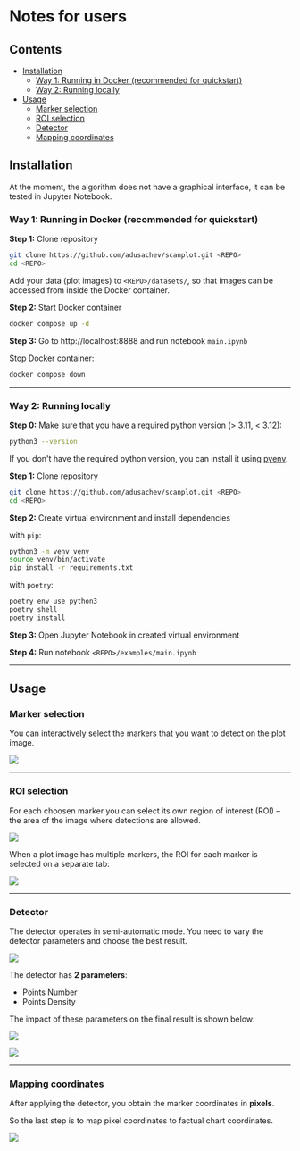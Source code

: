 
# Notes for users


## Contents


 - [Installation](#installation)
   - [Way 1: Running in Docker (recommended for quickstart)](#way-1:-running-in-docker-(recommended-for-quickstart))
   - [Way 2: Running locally](#way-2:-running-locally)
 - [Usage](#usage)
   - [Marker selection](#marker-selection)
   - [ROI selection](#roi-selection)
   - [Detector](#detector)
   - [Mapping coordinates](#mapping-coordinates)



## Installation


At the moment, the algorithm does not have a graphical interface, it can be tested in Jupyter Notebook.


### Way 1: Running in Docker (recommended for quickstart)

**Step 1:** Clone repository
```sh
git clone https://github.com/adusachev/scanplot.git <REPO>
cd <REPO>
```

Add your data (plot images) to `<REPO>/datasets/`, so that images can be accessed from inside the Docker container.


**Step 2:** Start Docker container
```sh
docker compose up -d
```

**Step 3:** Go to http://localhost:8888 and run notebook `main.ipynb`

Stop Docker container:
```sh
docker compose down
```

---

### Way 2: Running locally


**Step 0:** Make sure that you have a required python version (> 3.11, < 3.12):
```sh
python3 --version
```

If you don't have the required python version, you can install it using [pyenv](https://github.com/pyenv/pyenv).


**Step 1:** Clone repository
```sh
git clone https://github.com/adusachev/scanplot.git <REPO>
cd <REPO>
```

**Step 2:** Create virtual environment and install dependencies

with `pip`:
```sh
python3 -m venv venv
source venv/bin/activate
pip install -r requirements.txt
```
with `poetry`:
```sh
poetry env use python3
poetry shell
poetry install
```

**Step 3:** Open Jupyter Notebook in created virtual environment

**Step 4:** Run notebook `<REPO>/examples/main.ipynb`


---

## Usage


### Marker selection

You can interactively select the markers that you want to detect on the plot image.



![](./images/markers_selection.gif)



---


### ROI selection

For each choosen marker you can select its own region of interest (ROI) – the area of the image where detections are allowed.

![](./images/roi_selection_merged.gif)

When a plot image has multiple markers, the ROI for each marker is selected on a separate tab:

![](./images/roi_selection_multiple_markers.gif)

---


### Detector


The detector operates in semi-automatic mode.
You need to vary the detector parameters and choose the best result.

![](./images/detector_interaction.gif)



The detector has **2 parameters**:
- Points Number
- Points Density


The impact of these parameters on the final result is shown below:

![](./images/parameter_search_1.png)

![](./images/parameter_search_2.png)


---

### Mapping coordinates

After applying the detector, you obtain the marker coordinates in **pixels**.

So the last step is to map pixel coordinates to factual chart coordinates.


![](./images/mapper_new_with_anywidget.gif)




